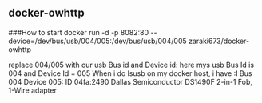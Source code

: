 ## docker-owhttp

###How to start
docker run -d -p 8082:80 --device=/dev/bus/usb/004/005:/dev/bus/usb/004/005 zaraki673/docker-owhttp

replace 004/005 with our usb Bus id and Device id:
here mys usb Bus Id is 004 and Device Id = 005
When i do lsusb on my docker host, i have :I
 Bus 004 Device 005: ID 04fa:2490 Dallas Semiconductor DS1490F 2-in-1 Fob, 1-Wire adapter

